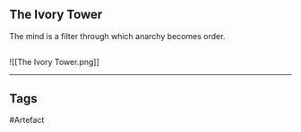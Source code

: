 ## The Ivory Tower
The mind is a filter through which anarchy becomes order.
## 
![[The Ivory Tower.png]]

---
## Tags
#Artefact